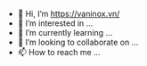 - 👋 Hi, I’m  https://vaninox.vn/
- 👀 I’m interested in ...
- 🌱 I’m currently learning ...
- 💞️ I’m looking to collaborate on ...
- 📫 How to reach me ...

<!---
Vaninox/Vaninox is a ✨ special ✨ repository because its `README.md` (this file) appears on your GitHub profile.
You can click the Preview link to take a look at your changes.
--->
